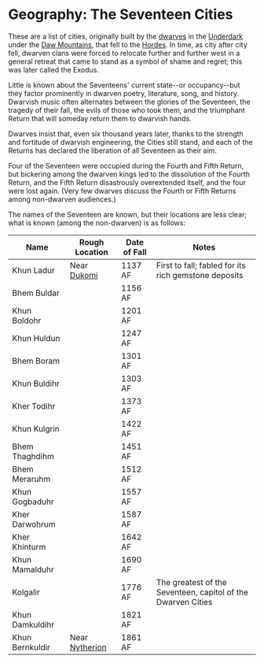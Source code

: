 # Geography: The Seventeen Cities
These are a list of cities, originally built by the [dwarves](/Races/Dwarves.md) in the [Underdark](/Geography/Underdark.md) under the [Daw Mountains](/Geography/DawMountains.md), that fell to the [Hordes](/Races/Hordes.md). In time, as city after city fell, dwarven clans were forced to relocate further and further west in a general retreat that came to stand as a symbol of shame and regret; this was later called the Exodus. 

Little is known about the Seventeens' current state--or occupancy--but they factor prominently in dwarven poetry, literature, song, and history. Dwarvish music often alternates between the glories of the Seventeen, the tragedy of their fall, the evils of those who took them, and the triumphant Return that will someday return them to dwarvish hands.

Dwarves insist that, even six thousand years later, thanks to the strength and fortitude of dwarvish engineering, the Cities still stand, and each of the Returns has declared the liberation of all Seventeen as their aim.

Four of the Seventeen were occupied during the Fourth and Fifth Return, but bickering among the dwarven kings led to the dissolution of the Fourth Return, and the Fifth Return disastrously overextended itself, and the four were lost again. (Very few dwarves discuss the Fourth or Fifth Returns among non-dwarven audiences.)

The names of the Seventeen are known, but their locations are less clear; what is known (among the non-dwarven) is as follows:

Name | Rough Location | Date of Fall | Notes
-----|----------------|--------------|---------
Khun Ladur|Near [Dukomi](/Cities/Dukomi.md)|1137 AF|First to fall; fabled for its rich gemstone deposits
Bhem Buldar| | 1156 AF |
Khun Boldohr| | 1201 AF |
Khun Huldun| | 1247 AF |
Bhem Boram| | 1301 AF |
Khun Buldihr| | 1303 AF |
Kher Todihr| | 1373 AF |
Khun Kulgrin| | 1422 AF |
Bhem Thaghdihm| | 1451 AF |
Bhem Meraruhm| | 1512 AF |
Khun Gogbaduhr| | 1557 AF |
Kher Darwohrum| | 1587 AF |
Kher Khinturm| | 1642 AF |
Khun Mamalduhr| | 1690 AF |
Kolgalir| | 1776 AF | The greatest of the Seventeen, capitol of the Dwarven Cities
Khun Damkuldihr| | 1821 AF |
Khun Bernkuldir|Near [Nytherion](/Cities/Nytherion.md)| 1861 AF |
